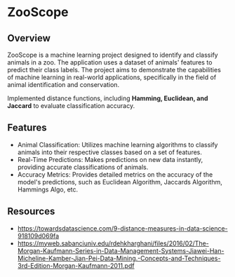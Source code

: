 # ZooScope

## Overview
ZooScope is a machine learning project designed to identify and classify animals in a zoo. The application uses a dataset of animals' features to predict their class labels. The project aims to demonstrate the capabilities of machine learning in real-world applications, specifically in the field of animal identification and conservation. 

Implemented distance functions, including **Hamming, Euclidean, and Jaccard** to evaluate classification accuracy. 

## Features
- Animal Classification: Utilizes machine learning algorithms to classify animals into their respective classes based on a set of features.
- Real-Time Predictions: Makes predictions on new data instantly, providing accurate classifications of animals.
- Accuracy Metrics: Provides detailed metrics on the accuracy of the model's predictions, such as Euclidean Algorithm, Jaccards Algorithm, Hammings Algo, etc.

## Resources
- https://towardsdatascience.com/9-distance-measures-in-data-science-918109d069fa
- https://myweb.sabanciuniv.edu/rdehkharghani/files/2016/02/The-Morgan-Kaufmann-Series-in-Data-Management-Systems-Jiawei-Han-Micheline-Kamber-Jian-Pei-Data-Mining.-Concepts-and-Techniques-3rd-Edition-Morgan-Kaufmann-2011.pdf

